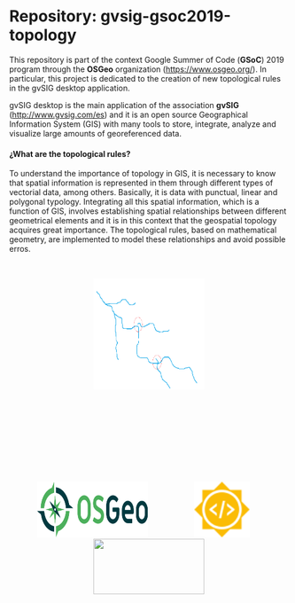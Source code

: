 # Repository: gvsig-gsoc2019-topology

This repository is part of the context Google Summer of Code (**GSoC**) 2019 program through the **OSGeo** organization (https://www.osgeo.org/). In particular, this project is dedicated to the creation of new topological rules in the gvSIG desktop application.

gvSIG desktop is the main application of the association **gvSIG** (http://www.gvsig.com/es) and it is an open source Geographical Information System (GIS) with many tools to store, integrate, analyze and visualize large amounts of georeferenced data.

#### ¿What are the topological rules?

To understand the importance of topology in GIS, it is necessary to know that spatial information is represented in them through different types of vectorial data, among others. Basically, it is data with punctual, linear and polygonal typology. Integrating all this spatial information, which is a function of GIS, involves establishing spatial relationships between different geometrical elements and it is in this context that the geospatial topology acquires great importance. The topological rules, based on mathematical geometry, are implemented to model these relationships and avoid possible erros.

<br>
<p align="center">
  <img src="https://github.com/hecnita/gvsig-gsoc2019-topology/blob/master/logos/errores.png" width="200" height="200" alt="errors" />
  
</p>

<br><br><br><br><br><br><br><br>
<p align="center">
  <img src="https://github.com/hecnita/gvsig-gsoc2019-topology/blob/master/logos/logo-osgeo.svg" width="200" height="100" hspace="30"/>
  <img src="https://github.com/hecnita/gvsig-gsoc2019-topology/blob/master/logos/summer-of-code-logo.svg" width="100" height="100"            hspace="50"/>
  <img src="http://www.gvsig.com/documents/10184/13596/gvSIG_asociacion.png/366d3e49-97af-45c4-a8b6-8a7da550db4f?t=1400586861221"              width="200" height="100" />
  
</p>
